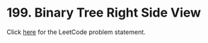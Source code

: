 # 199. Binary Tree Right Side View

Click [here](https://leetcode.com/problems/binary-tree-right-side-view/description/)
for the LeetCode problem statement.
